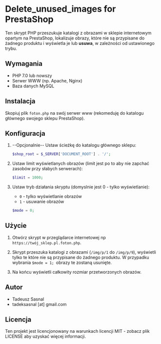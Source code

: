 # Delete_unused_images for PrestaShop

Ten skrypt PHP przeszukuje katalogi z obrazami w sklepie internetowym opartym na PrestaShop, lokalizuje obrazy, które nie są przypisane do żadnego produktu i wyświetla je lub **usuwa**, w zależności od ustawionego trybu.

## Wymagania

- PHP 7.0 lub nowszy
- Serwer WWW (np. Apache, Nginx)
- Baza danych MySQL

## Instalacja

Skopiuj plik `foton.php` na swój serwer www (rekomeduję do katalogu głównego swojego sklepu PrestaShop).

## Konfiguracja

1. --Opcjonalnie-- Ustaw ścieżkę do katalogu głównego sklepu:
    ```php
    $shop_root = $_SERVER['DOCUMENT_ROOT'] . '/';
    ```

2. Ustaw limit wyświetlanych obrazów (limit jest po to aby nie zapchać zasobów przy słabych serwerach):
    ```php
    $limit = 1000;
    ```

3. Ustaw tryb działania skryptu (domyslnie jest 0 - tylko wyświetlanie):
    - `0` - tylko wyświetlanie obrazów
    - `1` - usuwanie obrazów
    ```php
    $mode = 0;
    ```

## Użycie

1. Otwórz skrypt w przeglądarce internetowej np `https://twój_sklep.pl.foton.php`.

2. Skrypt przeszuka katalogi z obrazami (`/img/p/1` do `/img/p/9`), wyświetli tylko te które nie są przypisane do żadnego produktu. W przypadku wybrania `$mode = 1; `obrazy te zostaną usunięte.

3. Na końcu wyświetli całkowity rozmiar przetworzonych obrazów.


## Autor

- Tadeusz Sasnal
- tadeksasnal [at] gmail.com

## Licencja

Ten projekt jest licencjonowany na warunkach licencji MIT - zobacz plik LICENSE aby uzyskać więcej informacji.
